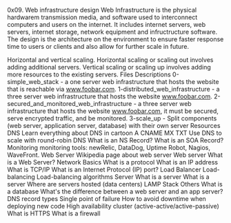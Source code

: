 0x09. Web infrastructure design
Web Infrastructure is the physical hardwarem transmission media, and software used to interconnect computers and users on the internet. It includes internet servers, web servers, internet storage, network equipment and infructructure software. The design is the architecture on the environment to ensure faster response time to users or clients and also allow for further scale in future.

Horizontal and vertical scaling.
Horizontal scaling or scaling out involves adding additional servers.
Vertical scaling or scaling up involves adding more resources to the existing servers.
Files Descriptions
0-simple_web_stack - a one server web infrastructure that hosts the website that is reachable via www.foobar.com.
1-distributed_web_infrastructure - a three server web infrastructure that hosts the website www.foobar.com.
2-secured_and_monitored_web_infrastructure - a three server web infrastructure that hosts the website www.foobar.com, it must be secured, serve encrypted traffic, and be monitored.
3-scale_up - Split components (web server, application server, database) with their own server
Resources
DNS
Learn everything about DNS in cartoon
A
CNAME
MX
TXT
Use DNS to scale with round-robin DNS
What is an NS Record?
What is an SOA Record?
Monitoring
monitoring tools: newRelic, DataDog, Uptime Robot, Nagios, WaveFront.
Web Server
Wikipedia page about web server
Web server
What is a Web Server?
Network Basics
What is a protocol
What is an IP address
What is TCP/IP
What is an Internet Protocol (IP) port?
Load Balancer
Load-balancing
Load-balancing algorithms
Server
What is a server
What is a server
Where are servers hosted (data centers)
LAMP Stack
Others
What is a database
What's the difference between a web server and an app server?
DNS record types
Single point of failure
How to avoid downtime when deploying new code
High availability cluster (active-active/active-passive)
What is HTTPS
What is a firewall
